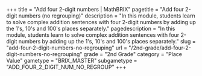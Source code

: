 +++
title = "Add four 2-digit numbers | MathBRIX"
pagetitle = "Add four 2-digit numbers (no regrouping)"
description = "In this module, students learn to solve complex addition sentences with four 2-digit numbers by adding up the 1's, 10's and 100's places separately."
pagedescription = "In this module, students learn to solve complex addition sentences with four 2-digit numbers by adding up the 1's, 10's and 100's places separately."
slug = "add-four-2-digit-numbers-no-regrouping"
url = "/2nd-grade/add-four-2-digit-numbers-no-regrouping"
grade = "2nd Grade"
category = "Place Value"
gametype = "BRIX_MASTER"
subgametype = "ADD_FOUR_2_DIGIT_NUM_NO_REGROUP"
+++